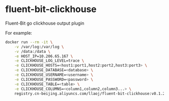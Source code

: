 # fluent-bit-clickhouse

Fluent-Bit go clickhouse output plugin

For example:

``` sh
docker run --rm -it \
    -v /var/log:/var/log \
    -v /data:/data \
    -e HOST_IP=10.206.65.167 \
    -e CLICKHOUSE_LOG_LEVEL=trace \
    -e CLICKHOUSE_HOSTS=<host1:port1,host2:port2,host3:port3> \
    -e CLICKHOUSE_DATABASE=<database> \
    -e CLICKHOUSE_USERNAME=<username> \
    -e CLICKHOUSE_PASSWORD=<password> \
    -e CLICKHOUSE_TABLE=<table> \
    -e CLICKHOUSE_COLUMNS=<column1,column2,column3...> \
    registry.cn-beijing.aliyuncs.com/llaoj/fluent-bit-clickhouse:v0.1.2 bash
```